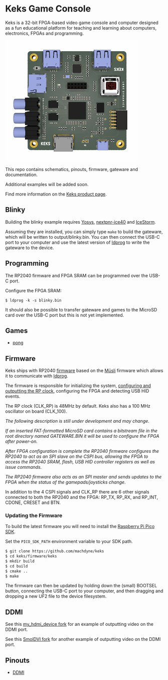 # Keks Game Console

Keks is a 32-bit FPGA-based video game console and computer designed as a fun educational platform for teaching and learning about computers, electronics, FPGAs and programming.

![Keks Game Console](https://github.com/machdyne/keks/blob/0ec64c9bf5efc4cf7926da4405d466fae49035fd/keks.png)

This repo contains schematics, pinouts, firmware, gateware and documentation.

Additional examples will be added soon.

Find more information on the [Keks product page](https://machdyne.com/product/keks-game-console/).

## Blinky 

Building the blinky example requires [Yosys](https://github.com/YosysHQ/yosys), [nextpnr-ice40](https://github.com/YosysHQ/nextpnr) and [IceStorm](https://github.com/YosysHQ/icestorm).

Assuming they are installed, you can simply type `make` to build the gateware, which will be written to output/blinky.bin. You can then connect the USB-C port to your computer and use the latest version of [ldprog](https://github.com/machdyne/ldprog) to write the gateware to the device.

## Programming

The RP2040 firmware and FPGA SRAM can be programmed over the USB-C port.

Configure the FPGA SRAM:

```
$ ldprog -k -s blinky.bin
```

It should also be possible to transfer gateware and games to the MicroSD card over the USB-C port but this is not yet implemented.

## Games

* [pong](games/pong)

## Firmware

Keks ships with RP2040 [firmware](firmware) based on the [Müsli](https://github.com/machdyne/musli) firmware which allows it to communicate with [ldprog](https://github.com/machdyne/ldprog).

The firmware is responsible for initializing the system, [configuring and outputting the RP clock](https://raspberrypi.github.io/pico-sdk-doxygen/group__hardware__clocks.html#details), configuring the FPGA and detecting USB HID events.

The RP clock (CLK\_RP) is 48MHz by default. Keks also has a 100 MHz oscillator on board (CLK\_100).

*The following description is still under development and may change.*

*If an inserted FAT-formatted MicroSD card contains a bitstream file in the root directory named GATEWARE.BIN it will be used to configure the FPGA after power-on.*

*After FPGA configuration is complete the RP2040 firmware configures the RP2040 to act as an SPI slave on the CSPI bus, allowing the FPGA to access the RP2040 SRAM, flash, USB HID controller registers as well as issue commands.*

*The RP2040 firmware also acts as an SPI master and sends updates to the FPGA when the status of the gamepads/joysticks change.*

In addition to the 4 CSPI signals and CLK\_RP there are 6 other signals connected to both the RP2040 and the FPGA: RP\_TX, RP\_RX, and RP\_INT, CDONE, CRESET and BTN.

### Updating the Firmware

To build the latest firmware you will need to install the [Raspberry Pi Pico SDK](https://github.com/raspberrypi/pico-sdk).

Set the `PICO_SDK_PATH` environment variable to your SDK path.

```
$ git clone https://github.com/machdyne/keks
$ cd keks/firmware/keks
$ mkdir build
$ cd build
$ cmake ..
$ make
```

The firmware can then be updated by holding down the (small) BOOTSEL button, connecting the USB-C port to your computer, and then dragging and dropping a new UF2 file to the device filesystem.

## DDMI

See this [my_hdmi_device fork](https://github.com/machdyne/my_hdmi_device) for an example of outputting video on the DDMI port.

See this [SmolDVI fork](https://github.com/machdyne/SmolDVI) for another example of outputting video on the DDMI port.

## Pinouts

 * [DDMI](https://github.com/machdyne/ddmi)
